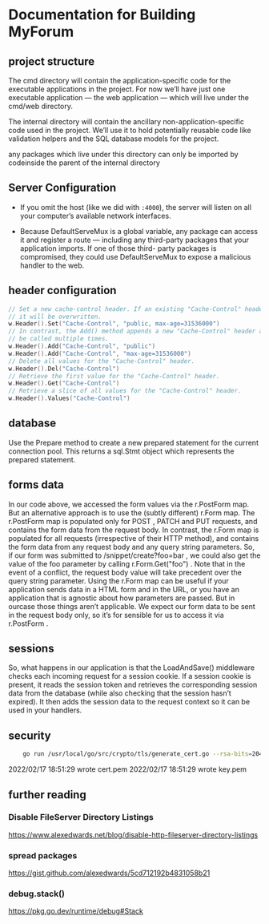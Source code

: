 # Documentation for Building MyForum

## project structure
The cmd directory will contain the application-specific code for the executable applications
in the project. For now we’ll have just one executable application — the web application —
which will live under the cmd/web directory.

The internal directory will contain the ancillary non-application-specific code used in the
project. We’ll use it to hold potentially reusable code like validation helpers and the SQL
database models for the project.

any packages which live under this directory can only be imported by codeinside the parent of the internal directory

## Server Configuration
- If you omit the host (like we did with `:4000`), the server will listen on all your computer’s available network interfaces.

- Because DefaultServeMux is a global variable, any package can access it and register a route
— including any third-party packages that your application imports. If one of those third-
party packages is compromised, they could use DefaultServeMux to expose a malicious
handler to the web.

## header configuration
```go
// Set a new cache-control header. If an existing "Cache-Control" header exists
// it will be overwritten.
w.Header().Set("Cache-Control", "public, max-age=31536000")
// In contrast, the Add() method appends a new "Cache-Control" header and can
// be called multiple times.
w.Header().Add("Cache-Control", "public")
w.Header().Add("Cache-Control", "max-age=31536000")
// Delete all values for the "Cache-Control" header.
w.Header().Del("Cache-Control")
// Retrieve the first value for the "Cache-Control" header.
w.Header().Get("Cache-Control")
// Retrieve a slice of all values for the "Cache-Control" header.
w.Header().Values("Cache-Control")
```

## database
Use the Prepare method to create a new prepared statement for the
current connection pool. This returns a sql.Stmt object which represents
the prepared statement.

## forms data

In our code above, we accessed the form values via the r.PostForm map. But an alternative
approach is to use the (subtly different) r.Form map.
The r.PostForm map is populated only for POST , PATCH and PUT requests, and contains the
form data from the request body.
In contrast, the r.Form map is populated for all requests (irrespective of their HTTP method),
and contains the form data from any request body and any query string parameters. So, if our
form was submitted to /snippet/create?foo=bar , we could also get the value of the foo
parameter by calling r.Form.Get("foo") . Note that in the event of a conflict, the request
body value will take precedent over the query string parameter.
Using the r.Form map can be useful if your application sends data in a HTML form and in the
URL, or you have an application that is agnostic about how parameters are passed. But in ourcase those things aren’t applicable. We expect our form data to be sent in the request body
only, so it’s for sensible for us to access it via r.PostForm .


## sessions
So, what happens in our application is that the LoadAndSave() middleware checks each
incoming request for a session cookie. If a session cookie is present, it reads the session token
and retrieves the corresponding session data from the database (while also checking that the
session hasn’t expired). It then adds the session data to the request context so it can be used
in your handlers.

## security
```bash
    go run /usr/local/go/src/crypto/tls/generate_cert.go --rsa-bits=2048 --host=localhost
```
2022/02/17 18:51:29 wrote cert.pem
2022/02/17 18:51:29 wrote key.pem

## further reading
### Disable FileServer Directory Listings
https://www.alexedwards.net/blog/disable-http-fileserver-directory-listings
### spread packages
https://gist.github.com/alexedwards/5cd712192b4831058b21
### debug.stack()
https://pkg.go.dev/runtime/debug#Stack
